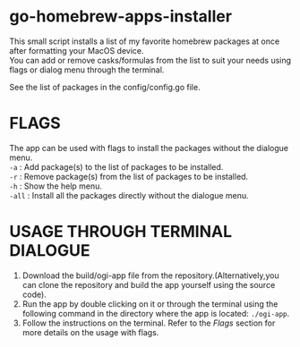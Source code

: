 # go-homebrew-apps-installer
This small script installs a list of my favorite homebrew packages at once after formatting your MacOS device.  
You can add or remove casks/formulas from the list to suit your needs using flags or dialog menu through the terminal.  

See the list of packages in the config/config.go file.  

# FLAGS
The app can be used with flags to install the packages without the dialogue menu.  
```-a``` : Add package(s) to the list of packages to be installed.  
```-r``` : Remove package(s) from the list of packages to be installed.  
```-h``` : Show the help menu.  
```-all``` : Install all the packages directly without the dialogue menu.  

# USAGE THROUGH TERMINAL DIALOGUE
1. Download the build/ogi-app file from the repository.(Alternatively,you can clone the repository and build the app yourself using the source code).  
2. Run the app by double clicking on it or through the terminal using the following command in the directory where the app is located:  ```./ogi-app```.  
3. Follow the instructions on the terminal. Refer to the *Flags* section for more details on the usage with flags.  



